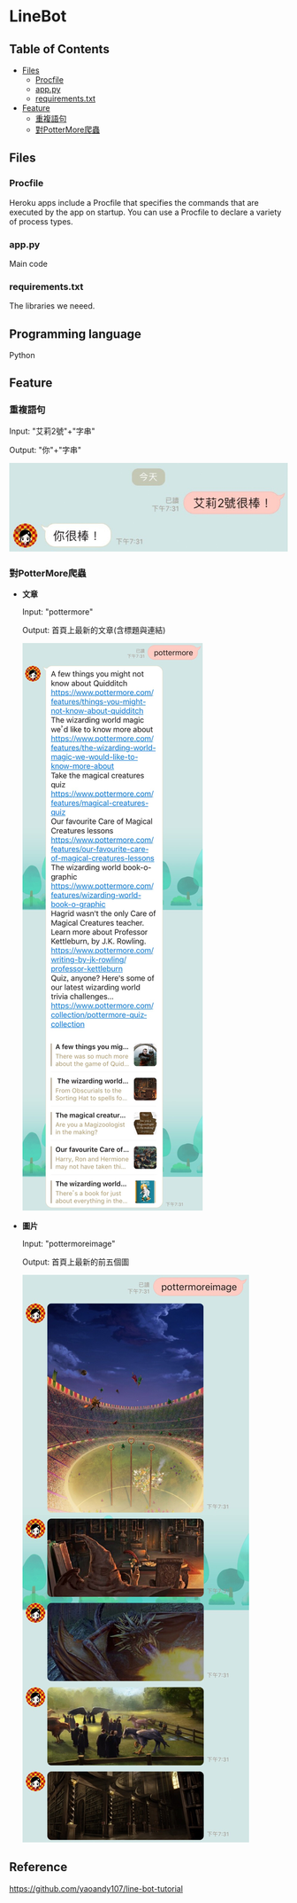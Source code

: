 # LineBot
## Table of Contents

- [Files](#files)
    * [Procfile](#procfile)
    * [app.py](#apppy)
    * [requirements.txt](#requirementstxt)
- [Feature](#feature)
    * [重複語句](#重複語句)
    * [對PotterMore爬蟲](#對pottermore爬蟲)

## Files
### Procfile
Heroku apps include a Procfile that specifies the commands that are executed by the app on startup. You can use a Procfile to declare a variety of process types.

### app.py
Main code

### requirements.txt
The libraries we neeed.

## Programming language
Python

## Feature
### 重複語句
Input: "艾莉2號"+"字串"

Output: "你"+"字串"

![重複語句](/Image/01.jpg)

### 對PotterMore爬蟲
- **文章**

  Input: "pottermore"
  
  Output: 首頁上最新的文章(含標題與連結)

  ![文章](/Image/02.jpg)

- **圖片**

  Input: "pottermoreimage"
  
  Output: 首頁上最新的前五個圖
  
  ![圖片](/Image/03.jpg)

## Reference
https://github.com/yaoandy107/line-bot-tutorial
